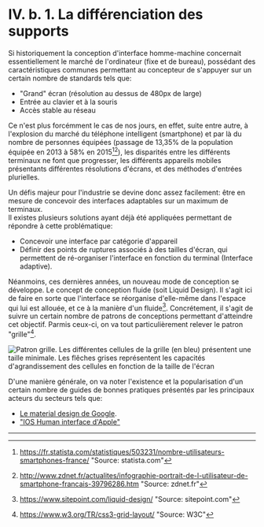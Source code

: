 # IV. b. 1. La différenciation des supports

Si historiquement la conception d'interface homme-machine concernait essentiellement le marché de l'ordinateur (fixe et de bureau), possédant des caractéristiques communes permettant au concepteur de s'appuyer sur un certain nombre de standards tels que:

* "Grand" écran (résolution au dessus de 480px de large)
* Entrée au clavier et à la souris
* Accès stable au réseau

Ce n'est plus forcémment le cas de nos jours, en effet, suite entre autre, à l'explosion du marché du téléphone intelligent (smartphone) et par là du nombre de personnes équipées (passage de 13,35% de la population équipée en 2013 à 58% en 2015[^1][^2]), les disparités entre les différents terminaux ne font que progresser, les différents appareils mobiles présentants différentes résolutions d'écrans, et des méthodes d'entrées plurielles.

Un défis majeur pour l'industrie se devine donc assez facilement: être en mesure de concevoir des interfaces adaptables sur un maximum de terminaux.  
Il existes plusieurs solutions ayant déjà été appliquées permettant de répondre à cette problématique:

* Concevoir une interface par catégorie d'appareil
* Définir des points de ruptures associés à des tailles d'écran, qui permettent de ré-organiser l'interface en fonction du terminal (Interface adaptive).

Néanmoins, ces dernières années, un nouveau mode de conception se développe. Le concept de conception fluide (soit Liquid Design). Il s'agit ici de faire en sorte que l'interface se réorganise d'elle-même dans l'espace qui lui est allouée, et ce à la manière d'un fluide[^3]. 
 Concrétement, il s'agit de suivre un certain nombre de patrons de conceptions permettant d'atteindre cet objectif. Parmis ceux-ci, on va tout particulièrement relever le patron "grille"[^4]. 
 
 ![Patron grille. Les différentes cellules de la grille (en bleu) présentent une taille minimale. Les flêches grises représentent les capacités d'agrandissement des cellules en fonction de la taille de l'écran](https://getflywheel.com/wp-content/uploads/2016/08/css-grid-layouts-grid-diagram.jpg)
 
 D'une manière générale, on va noter l'existence et la popularisation d'un certain nombre de guides de bonnes pratiques présentés par les principaux acteurs du secteurs tels que:
 
 * [Le material design de Google](https://material.io/guidelines/material-design/introduction.html).
 * ["IOS Human interface d'Apple"](https://developer.apple.com/ios/human-interface-guidelines/overview/design-principles/)
 
-----

[^1]: https://fr.statista.com/statistiques/503231/nombre-utilisateurs-smartphones-france/ "Source: statista.com"
[^2]: http://www.zdnet.fr/actualites/infographie-portrait-de-l-utilisateur-de-smartphone-francais-39796286.htm "Source: zdnet.fr"
[^3]: https://www.sitepoint.com/liquid-design/ "Source: sitepoint.com"
[^4]: https://www.w3.org/TR/css3-grid-layout/ "Source: W3C"